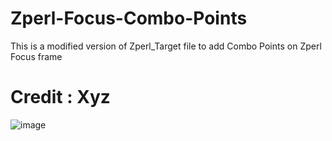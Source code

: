 # Zperl-Focus-Combo-Points
This is a modified version of Zperl_Target file to add Combo Points on Zperl Focus frame

# Credit : Xyz

![image](https://user-images.githubusercontent.com/85767653/152076274-76575879-bf76-46b4-afab-ee413bcd3357.png)
